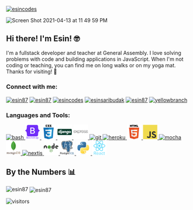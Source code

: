<p align="left"> <a href="https://twitter.com/esincodes" target="blank"><img src="https://img.shields.io/twitter/follow/esincodes?logo=twitter&style=for-the-badge" alt="esincodes" /></a> </p>

![Screen Shot 2021-04-13 at 11 49 59 PM](https://user-images.githubusercontent.com/53010153/114656072-08769400-9cb3-11eb-83d0-fc066297feb1.png)


## Hi there! I'm Esin! 🤓 

I'm a fullstack developer and teacher at General Assembly. I love solving problems with code and building applications in JavaScript. When I'm not coding or teaching, you can find me on long walks or on my yoga mat. Thanks for visiting! 🌱  

<h3 align="left">Connect with me:</h3>
<p align="left">
<a href="https://codepen.io/esin87" target="blank"><img align="center" src="https://cdn.jsdelivr.net/npm/simple-icons@3.0.1/icons/codepen.svg" alt="esin87" height="30" width="40" /></a>
<a href="https://dev.to/esin87" target="blank"><img align="center" src="https://cdn.jsdelivr.net/npm/simple-icons@3.0.1/icons/dev-dot-to.svg" alt="esin87" height="30" width="40" /></a>
<a href="https://twitter.com/esincodes" target="blank"><img align="center" src="https://cdn.jsdelivr.net/npm/simple-icons@3.0.1/icons/twitter.svg" alt="esincodes" height="30" width="40" /></a>
<a href="https://linkedin.com/in/esinsaribudak" target="blank"><img align="center" src="https://cdn.jsdelivr.net/npm/simple-icons@3.0.1/icons/linkedin.svg" alt="esinsaribudak" height="30" width="40" /></a>
<a href="https://codesandbox.com/esin87" target="blank"><img align="center" src="https://cdn.jsdelivr.net/npm/simple-icons@3.0.1/icons/codesandbox.svg" alt="esin87" height="30" width="40" /></a>
<a href="https://instagram.com/yellowbranch" target="blank"><img align="center" src="https://cdn.jsdelivr.net/npm/simple-icons@3.0.1/icons/instagram.svg" alt="yellowbranch" height="30" width="40" /></a>
</p>

<h3 align="left">Languages and Tools:</h3>
<p align="left"> <a href="https://www.gnu.org/software/bash/" target="_blank"> <img src="https://www.vectorlogo.zone/logos/gnu_bash/gnu_bash-icon.svg" alt="bash" width="40" height="40"/> </a> <a href="https://getbootstrap.com" target="_blank"> <img src="https://raw.githubusercontent.com/devicons/devicon/master/icons/bootstrap/bootstrap-plain-wordmark.svg" alt="bootstrap" width="40" height="40"/> </a> <a href="https://www.w3schools.com/css/" target="_blank"> <img src="https://raw.githubusercontent.com/devicons/devicon/master/icons/css3/css3-original-wordmark.svg" alt="css3" width="40" height="40"/> </a> <a href="https://www.djangoproject.com/" target="_blank"> <img src="https://raw.githubusercontent.com/devicons/devicon/master/icons/django/django-original.svg" alt="django" width="40" height="40"/> </a> <a href="https://expressjs.com" target="_blank"> <img src="https://raw.githubusercontent.com/devicons/devicon/master/icons/express/express-original-wordmark.svg" alt="express" width="40" height="40"/> </a> <a href="https://git-scm.com/" target="_blank"> <img src="https://www.vectorlogo.zone/logos/git-scm/git-scm-icon.svg" alt="git" width="40" height="40"/> </a> <a href="https://heroku.com" target="_blank"> <img src="https://www.vectorlogo.zone/logos/heroku/heroku-icon.svg" alt="heroku" width="40" height="40"/> </a> <a href="https://www.w3.org/html/" target="_blank"> <img src="https://raw.githubusercontent.com/devicons/devicon/master/icons/html5/html5-original-wordmark.svg" alt="html5" width="40" height="40"/> </a> <a href="https://developer.mozilla.org/en-US/docs/Web/JavaScript" target="_blank"> <img src="https://raw.githubusercontent.com/devicons/devicon/master/icons/javascript/javascript-original.svg" alt="javascript" width="40" height="40"/> </a> <a href="https://mochajs.org" target="_blank"> <img src="https://www.vectorlogo.zone/logos/mochajs/mochajs-icon.svg" alt="mocha" width="40" height="40"/> </a> <a href="https://www.mongodb.com/" target="_blank"> <img src="https://raw.githubusercontent.com/devicons/devicon/master/icons/mongodb/mongodb-original-wordmark.svg" alt="mongodb" width="40" height="40"/> </a> <a href="https://nextjs.org/" target="_blank"> <img src="https://cdn.worldvectorlogo.com/logos/nextjs-3.svg" alt="nextjs" width="40" height="40"/> </a> <a href="https://nodejs.org" target="_blank"> <img src="https://raw.githubusercontent.com/devicons/devicon/master/icons/nodejs/nodejs-original-wordmark.svg" alt="nodejs" width="40" height="40"/> </a> <a href="https://www.postgresql.org" target="_blank"> <img src="https://raw.githubusercontent.com/devicons/devicon/master/icons/postgresql/postgresql-original-wordmark.svg" alt="postgresql" width="40" height="40"/> </a> <a href="https://www.python.org" target="_blank"> <img src="https://raw.githubusercontent.com/devicons/devicon/master/icons/python/python-original.svg" alt="python" width="40" height="40"/> </a> <a href="https://reactjs.org/" target="_blank"> <img src="https://raw.githubusercontent.com/devicons/devicon/master/icons/react/react-original-wordmark.svg" alt="react" width="40" height="40"/> </a> </p>



## By the Numbers 📊
<p><img align="left" src="https://github-readme-stats.vercel.app/api/top-langs?username=esin87&show_icons=true&locale=en&layout=compact&theme=buefy" alt="esin87" /></p>

<p>&nbsp;<img align="center" src="https://github-readme-stats.vercel.app/api?username=esin87&show_icons=true&locale=en&layout=compact&theme=buefy" alt="esin87" /></p>

![visitors](https://visitor-badge.glitch.me/badge?page_id=esin87.esin87)
